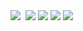 
<img src="https://github.com/Gadai14/CODSOFT/assets/121002242/6ef004ec-d098-4ddc-9bd0-0e1a9e2a1e36">
<img stc="https://github.com/Gadai14/CODSOFT/assets/121002242/c4e585cc-41de-4123-b16b-2ff5b145bdaf">
<img src="https://github.com/Gadai14/CODSOFT/assets/121002242/ce40378f-7d0c-4a6b-90d6-1213a264b244">
<img src="https://github.com/Gadai14/CODSOFT/assets/121002242/99e906dc-e77d-48a9-a251-b59997d56208">

<img src="https://github.com/Gadai14/CODSOFT/assets/121002242/fa16f7e9-3c8c-4d1c-9210-df284adc0000">

<img src="https://github.com/Gadai14/CODSOFT/assets/121002242/968a16b2-a047-455f-8804-23e8d6c85c11">

